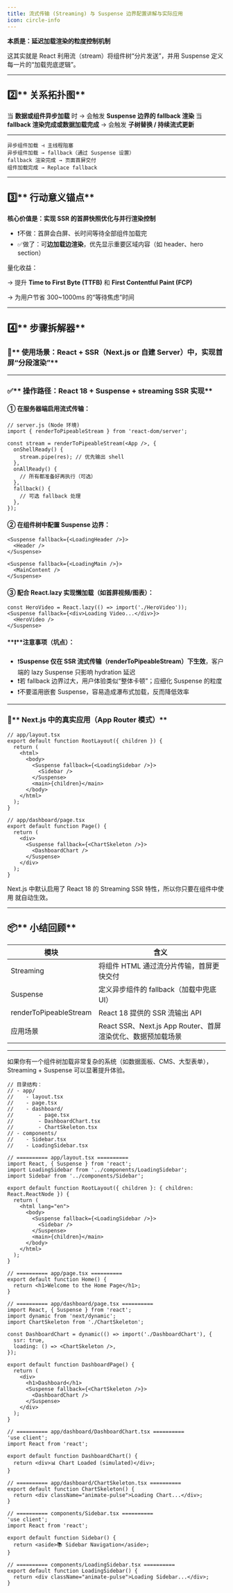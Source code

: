 ```yaml
---
title: 流式传输 (Streaming) 与 Suspense 边界配置讲解与实际应用
icon: circle-info
---
```


**本质是：延迟加载渲染的粒度控制机制**

这其实就是 React 利用流（stream）将组件树“分片发送”，并用 Suspense 定义每一片的“加载兜底逻辑”。

---
## **2️⃣**** 关系拓扑图**

当 **数据或组件异步加载** 时 → 会触发 **Suspense 边界的 fallback 渲染**
当 **fallback 渲染完成或数据加载完成** → 会触发 **子树替换 / 持续流式更新**

---

```plain
异步组件加载 ⊣ 主线程阻塞
异步组件加载 → fallback（通过 Suspense 设置）
fallback 渲染完成 → 页面首屏交付
组件加载完成 → Replace fallback
```

---

## **3️⃣**** 行动意义锚点**
  


**核心价值是：实现 SSR 的首屏快照优化与并行渲染控制**

+ ❗不做：首屏会白屏、长时间等待全部组件加载完
+ ✅做了：可**边加载边渲染**，优先显示重要区域内容（如 header、hero section）

  


量化收益：

→ 提升 **Time to First Byte (TTFB)** 和 **First Contentful Paint (FCP)**

→ 为用户节省 300~1000ms 的“等待焦虑”时间

---

## **4️⃣**** 步骤拆解器**
  


### **🎯**** 使用场景：React + SSR（Next.js or 自建 Server）中，实现首屏“分段渲染”**
---

### **✅**** 操作路径：React 18 + Suspense + streaming SSR 实现**
  


#### **① 在服务器端启用流式传输：**
```plain
// server.js (Node 环境)
import { renderToPipeableStream } from 'react-dom/server';

const stream = renderToPipeableStream(<App />, {
  onShellReady() {
    stream.pipe(res); // 优先输出 shell
  },
  onAllReady() {
    // 所有都准备好再执行（可选）
  },
  fallback() {
    // 可选 fallback 处理
  },
});
```

#### **② 在组件树中配置 Suspense 边界：**
```plain
<Suspense fallback={<LoadingHeader />}>
  <Header />
</Suspense>

<Suspense fallback={<LoadingMain />}>
  <MainContent />
</Suspense>
```

#### **③ 配合 React.lazy 实现懒加载（如首屏视频/图表）：**
```plain
const HeroVideo = React.lazy(() => import('./HeroVideo'));
<Suspense fallback={<div>Loading Video...</div>}>
  <HeroVideo />
</Suspense>
```

#### **❗****注意事项（坑点）：**
+ ❗**Suspense 仅在 SSR 流式传输（renderToPipeableStream）下生效**，客户端的 lazy Suspense 只影响 hydration 延迟
+ ❗若 fallback 边界过大，用户体验类似“整体卡顿”；应细化 Suspense 的粒度
+ ❗不要滥用嵌套 Suspense，容易造成瀑布式加载，反而降低效率

---

### **🎯**** Next.js 中的真实应用（App Router 模式）**
```plain
// app/layout.tsx
export default function RootLayout({ children }) {
  return (
    <html>
      <body>
        <Suspense fallback={<LoadingSidebar />}>
          <Sidebar />
        </Suspense>
        <main>{children}</main>
      </body>
    </html>
  );
}
```

```plain
// app/dashboard/page.tsx
export default function Page() {
  return (
    <div>
      <Suspense fallback={<ChartSkeleton />}>
        <DashboardChart />
      </Suspense>
    </div>
  );
}
```

Next.js 中默认启用了 React 18 的 Streaming SSR 特性，所以你只要在组件中使用 <Suspense> 就自动生效。

---

## **📦**** 小结回顾**
| **模块** | **含义** |
| --- | --- |
| Streaming | 将组件 HTML 通过流分片传输，首屏更快交付 |
| Suspense | 定义异步组件的 fallback（加载中兜底 UI） |
| renderToPipeableStream | React 18 提供的 SSR 流输出 API |
| 应用场景 | React SSR、Next.js App Router、首屏渲染优化、数据预加载场景 |


---

如果你有一个组件树加载非常复杂的系统（如数据面板、CMS、大型表单），Streaming + Suspense 可以显著提升体验。

  


```plain
// 目录结构：
// - app/
//    - layout.tsx
//    - page.tsx
//    - dashboard/
//        - page.tsx
//        - DashboardChart.tsx
//        - ChartSkeleton.tsx
// - components/
//    - Sidebar.tsx
//    - LoadingSidebar.tsx

// ========== app/layout.tsx ==========
import React, { Suspense } from 'react';
import LoadingSidebar from '../components/LoadingSidebar';
import Sidebar from '../components/Sidebar';

export default function RootLayout({ children }: { children: React.ReactNode }) {
  return (
    <html lang="en">
      <body>
        <Suspense fallback={<LoadingSidebar />}>
          <Sidebar />
        </Suspense>
        <main>{children}</main>
      </body>
    </html>
  );
}

// ========== app/page.tsx ==========
export default function Home() {
  return <h1>Welcome to the Home Page</h1>;
}

// ========== app/dashboard/page.tsx ==========
import React, { Suspense } from 'react';
import dynamic from 'next/dynamic';
import ChartSkeleton from './ChartSkeleton';

const DashboardChart = dynamic(() => import('./DashboardChart'), {
  ssr: true,
  loading: () => <ChartSkeleton />,
});

export default function DashboardPage() {
  return (
    <div>
      <h1>Dashboard</h1>
      <Suspense fallback={<ChartSkeleton />}>
        <DashboardChart />
      </Suspense>
    </div>
  );
}

// ========== app/dashboard/DashboardChart.tsx ==========
'use client';
import React from 'react';

export default function DashboardChart() {
  return <div>📊 Chart Loaded (simulated)</div>;
}

// ========== app/dashboard/ChartSkeleton.tsx ==========
export default function ChartSkeleton() {
  return <div className="animate-pulse">Loading Chart...</div>;
}

// ========== components/Sidebar.tsx ==========
'use client';
import React from 'react';

export default function Sidebar() {
  return <aside>📚 Sidebar Navigation</aside>;
}

// ========== components/LoadingSidebar.tsx ==========
export default function LoadingSidebar() {
  return <div className="animate-pulse">Loading Sidebar...</div>;
}
```

